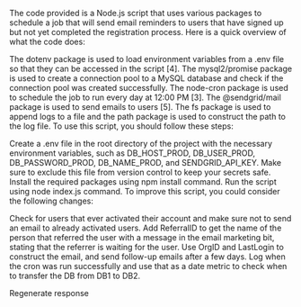 The code provided is a Node.js script that uses various packages to schedule a job that will send email reminders to users that have signed up but not yet completed the registration process. Here is a quick overview of what the code does:

The dotenv package is used to load environment variables from a .env file so that they can be accessed in the script [4].
The mysql2/promise package is used to create a connection pool to a MySQL database and check if the connection pool was created successfully.
The node-cron package is used to schedule the job to run every day at 12:00 PM [3].
The @sendgrid/mail package is used to send emails to users [5].
The fs package is used to append logs to a file and the path package is used to construct the path to the log file.
To use this script, you should follow these steps:

Create a .env file in the root directory of the project with the necessary environment variables, such as DB_HOST_PROD, DB_USER_PROD, DB_PASSWORD_PROD, DB_NAME_PROD, and SENDGRID_API_KEY. Make sure to exclude this file from version control to keep your secrets safe.
Install the required packages using npm install command.
Run the script using node index.js command.
To improve this script, you could consider the following changes:

Check for users that ever activated their account and make sure not to send an email to already activated users.
Add ReferralID to get the name of the person that referred the user with a message in the email marketing bit, stating that the referrer is waiting for the user.
Use OrgID and LastLogin to construct the email, and send follow-up emails after a few days.
Log when the cron was run successfully and use that as a date metric to check when to transfer the DB from DB1 to DB2.




Regenerate response
